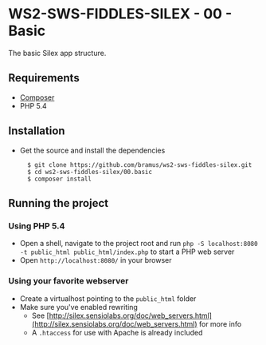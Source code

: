 # WS2-SWS-FIDDLES-SILEX - 00 - Basic

The basic Silex app structure.

## Requirements

- [Composer](http://getcomposer.org/)
- PHP 5.4

## Installation

- Get the source and install the dependencies

		$ git clone https://github.com/bramus/ws2-sws-fiddles-silex.git
		$ cd ws2-sws-fiddles-silex/00.basic
		$ composer install

## Running the project

### Using PHP 5.4

- Open a shell, navigate to the project root and run `php -S localhost:8080 -t public_html public_html/index.php` to start a PHP web server
- Open `http://localhost:8080/` in your browser

### Using your favorite webserver

- Create a virtualhost pointing to the `public_html` folder
- Make sure you've enabled rewriting
	- See [http://silex.sensiolabs.org/doc/web_servers.html](http://silex.sensiolabs.org/doc/web_servers.html) for more info
	- A `.htaccess` for use with Apache is already included
